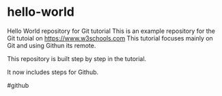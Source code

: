 # hello-world
Hello World repository for Git tutorial
This is an example repository for the Git tutoial on https://www.w3schools.com
This tutorial focuses mainly on Git and using Githun its remote.

This repository is built step by step in the tutorial.

It now includes steps for Github.

#github
